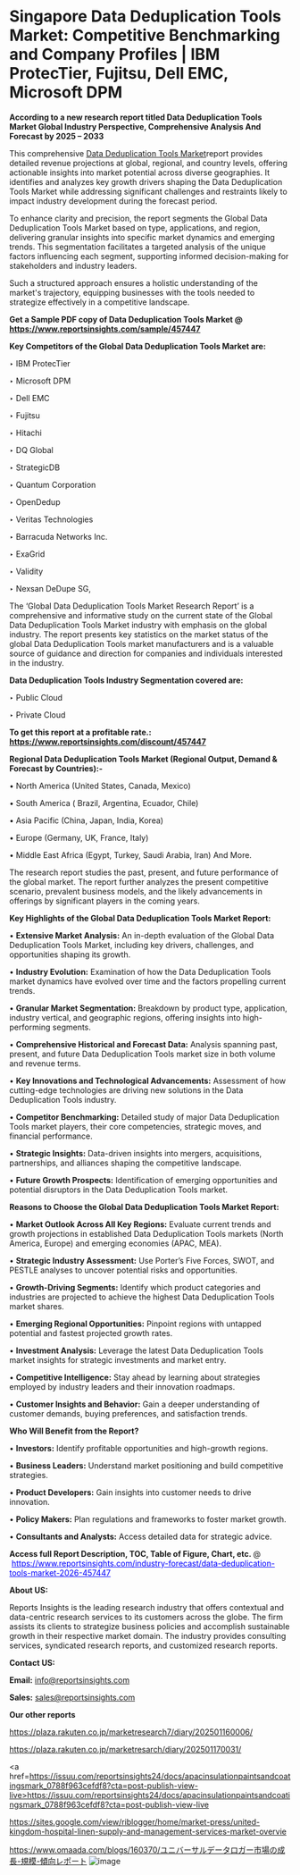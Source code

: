 # Singapore Data Deduplication Tools Market: Competitive Benchmarking and Company Profiles | IBM ProtecTier, Fujitsu, Dell EMC, Microsoft DPM

<strong>According to a new research report titled Data Deduplication Tools Market Global Industry Perspective, Comprehensive Analysis And Forecast by 2025 – 2033</strong>

This comprehensive <a href=https://www.reportsinsights.com/sample/457447>Data Deduplication Tools Market</a>report provides detailed revenue projections at global, regional, and country levels, offering actionable insights into market potential across diverse geographies. It identifies and analyzes key growth drivers shaping the Data Deduplication Tools Market while addressing significant challenges and restraints likely to impact industry development during the forecast period.

To enhance clarity and precision, the report segments the Global Data Deduplication Tools Market based on type, applications, and region, delivering granular insights into specific market dynamics and emerging trends. This segmentation facilitates a targeted analysis of the unique factors influencing each segment, supporting informed decision-making for stakeholders and industry leaders.

Such a structured approach ensures a holistic understanding of the market's trajectory, equipping businesses with the tools needed to strategize effectively in a competitive landscape.

<strong>Get a Sample PDF copy of Data Deduplication Tools Market </strong><strong>@<a href=https://www.reportsinsights.com/sample/457447 style=color:#0000ff;> https://www.reportsinsights.com/sample/457447</a></strong></font>

<strong>Key Competitors of the Global Data Deduplication Tools Market are:</strong>

‣ IBM ProtecTier

‣ Microsoft DPM

‣ Dell EMC

‣ Fujitsu

‣ Hitachi

‣ DQ Global

‣ StrategicDB

‣ Quantum Corporation

‣ OpenDedup

‣ Veritas Technologies

‣ Barracuda Networks Inc.

‣ ExaGrid

‣ Validity

‣ Nexsan DeDupe SG,

The ‘Global Data Deduplication Tools Market Research Report’ is a comprehensive and informative study on the current state of the Global Data Deduplication Tools Market industry with emphasis on the global industry. The report presents key statistics on the market status of the global Data Deduplication Tools market manufacturers and is a valuable source of guidance and direction for companies and individuals interested in the industry.

<strong>Data Deduplication Tools Industry Segmentation covered are:</strong>

‣ Public Cloud

‣ Private Cloud

<strong>To get this report at a profitable rate.: <a href=https://www.reportsinsights.com/discount/457447 style=color:#0000ff;>https://www.reportsinsights.com/discount/457447</a></strong></font>

<strong>Regional Data Deduplication Tools Market (Regional Output, Demand &amp; Forecast by Countries):-</strong>

• North America (United States, Canada, Mexico)

• South America ( Brazil, Argentina, Ecuador, Chile)

• Asia Pacific (China, Japan, India, Korea)

• Europe (Germany, UK, France, Italy)

• Middle East Africa (Egypt, Turkey, Saudi Arabia, Iran) And More.

The research report studies the past, present, and future performance of the global market. The report further analyzes the present competitive scenario, prevalent business models, and the likely advancements in offerings by significant players in the coming years.

<strong>Key Highlights of the Global Data Deduplication Tools Market Report:</strong>

• <strong>Extensive Market Analysis:</strong> An in-depth evaluation of the Global Data Deduplication Tools Market, including key drivers, challenges, and opportunities shaping its growth.

• <strong>Industry Evolution:</strong> Examination of how the Data Deduplication Tools market dynamics have evolved over time and the factors propelling current trends.

• <strong>Granular Market Segmentation:</strong> Breakdown by product type, application, industry vertical, and geographic regions, offering insights into high-performing segments.

• <strong>Comprehensive Historical and Forecast Data:</strong> Analysis spanning past, present, and future Data Deduplication Tools market size in both volume and revenue terms.

• <strong>Key Innovations and Technological Advancements:</strong> Assessment of how cutting-edge technologies are driving new solutions in the Data Deduplication Tools industry.

• <strong>Competitor Benchmarking:</strong> Detailed study of major Data Deduplication Tools market players, their core competencies, strategic moves, and financial performance.

• <strong>Strategic Insights:</strong> Data-driven insights into mergers, acquisitions, partnerships, and alliances shaping the competitive landscape.

• <strong>Future Growth Prospects:</strong> Identification of emerging opportunities and potential disruptors in the Data Deduplication Tools market.

<strong>Reasons to Choose the Global Data Deduplication Tools Market Report:</strong>

• <strong>Market Outlook Across All Key Regions:</strong> Evaluate current trends and growth projections in established Data Deduplication Tools markets (North America, Europe) and emerging economies (APAC, MEA).

• <strong>Strategic Industry Assessment:</strong> Use Porter’s Five Forces, SWOT, and PESTLE analyses to uncover potential risks and opportunities.

• <strong>Growth-Driving Segments:</strong> Identify which product categories and industries are projected to achieve the highest Data Deduplication Tools market shares.

• <strong>Emerging Regional Opportunities:</strong> Pinpoint regions with untapped potential and fastest projected growth rates.

• <strong>Investment Analysis:</strong> Leverage the latest Data Deduplication Tools market insights for strategic investments and market entry.

• <strong>Competitive Intelligence:</strong> Stay ahead by learning about strategies employed by industry leaders and their innovation roadmaps.

• <strong>Customer Insights and Behavior:</strong> Gain a deeper understanding of customer demands, buying preferences, and satisfaction trends.

<strong>Who Will Benefit from the Report?</strong>

• <strong>Investors:</strong> Identify profitable opportunities and high-growth regions.

• <strong>Business Leaders:</strong> Understand market positioning and build competitive strategies.

• <strong>Product Developers:</strong> Gain insights into customer needs to drive innovation.

• <strong>Policy Makers:</strong> Plan regulations and frameworks to foster market growth.

• <strong>Consultants and Analysts:</strong> Access detailed data for strategic advice.
</ul>
<strong>Access full Report Description, TOC, Table of Figure, Chart, etc. </strong>@  <a href=https://www.reportsinsights.com/industry-forecast/data-deduplication-tools-market-2026-457447 style=color:#0000ff;>https://www.reportsinsights.com/industry-forecast/data-deduplication-tools-market-2026-457447</a></font>

<strong><strong>About US</strong>:</strong>

Reports Insights is the leading research industry that offers contextual and data-centric research services to its customers across the globe. The firm assists its clients to strategize business policies and accomplish sustainable growth in their respective market domain. The industry provides consulting services, syndicated research reports, and customized research reports.

<strong>Contact US:</strong>

<p class=""""><b>Email:</b> <a href=mailto:info@reportsinsights.com>info@reportsinsights.com</a></p>
<p class=""""><b>Sales:</b> <a href=mailto:sales@reportsinsights.com>sales@reportsinsights.com</a></p>

<strong>Our other reports</strong>

<a href=https://plaza.rakuten.co.jp/marketresearch7/diary/202501160006/>https://plaza.rakuten.co.jp/marketresearch7/diary/202501160006/</a>

<a href=https://plaza.rakuten.co.jp/marketresarch/diary/202501170031/>https://plaza.rakuten.co.jp/marketresarch/diary/202501170031/</a>

<a href=https://issuu.com/reportsinsights24/docs/apacinsulationpaintsandcoatingsmark_0788f963cefdf8?cta=post-publish-view-live>https://issuu.com/reportsinsights24/docs/apacinsulationpaintsandcoatingsmark_0788f963cefdf8?cta=post-publish-view-live</a>

<a href=https://sites.google.com/view/riblogger/home/market-press/united-kingdom-hospital-linen-supply-and-management-services-market-overvie>https://sites.google.com/view/riblogger/home/market-press/united-kingdom-hospital-linen-supply-and-management-services-market-overvie</a>

<a href=https://www.omaada.com/blogs/160370/ユニバーサルデータロガー市場の成長-規模-傾向レポート>https://www.omaada.com/blogs/160370/ユニバーサルデータロガー市場の成長-規模-傾向レポート</a>
![image](https://github.com/user-attachments/assets/83a4a3de-7b47-48db-b609-45bede04d23a)
